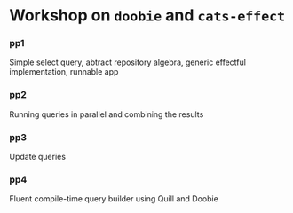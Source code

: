 # Workshop on `doobie` and `cats-effect`

### pp1 
Simple select query, abtract repository algebra, generic effectful implementation, runnable app

### pp2 
Running queries in parallel and combining the results

### pp3 
Update queries 

### pp4
Fluent compile-time query builder using Quill and Doobie 
